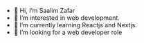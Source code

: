 - 👋 Hi, I’m Saalim Zafar
- 👀 I’m interested in web development.
- 🌱 I’m currently learning Reactjs and Nextjs.
- 💞️ I’m looking for a web developer role


<!---
saalimzafar/saalimzafar is a ✨ special ✨ repository because its `README.md` (this file) appears on your GitHub profile.
You can click the Preview link to take a look at your changes.
--->
